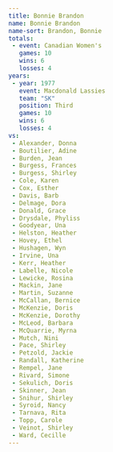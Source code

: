 ```yaml
---
title: Bonnie Brandon
name: Bonnie Brandon
name-sort: Brandon, Bonnie
totals:
 - event: Canadian Women's
   games: 10
   wins: 6
   losses: 4
years:
 - year: 1977
   event: Macdonald Lassies
   team: "SK"
   position: Third
   games: 10
   wins: 6
   losses: 4
vs:
 - Alexander, Donna
 - Boutilier, Adine
 - Burden, Jean
 - Burgess, Frances
 - Burgess, Shirley
 - Cole, Karen
 - Cox, Esther
 - Davis, Barb
 - Delmage, Dora
 - Donald, Grace
 - Drysdale, Phyliss
 - Goodyear, Una
 - Helston, Heather
 - Hovey, Ethel
 - Hushagen, Wyn
 - Irvine, Una
 - Kerr, Heather
 - Labelle, Nicole
 - Lewicke, Rosina
 - Mackin, Jane
 - Martin, Suzanne
 - McCallan, Bernice
 - McKenzie, Doris
 - McKenzie, Dorothy
 - McLeod, Barbara
 - McQuarrie, Myrna
 - Mutch, Nini
 - Pace, Shirley
 - Petzold, Jackie
 - Randall, Katherine
 - Rempel, Jane
 - Rivard, Simone
 - Sekulich, Doris
 - Skinner, Jean
 - Snihur, Shirley
 - Syroid, Nancy
 - Tarnava, Rita
 - Topp, Carole
 - Veinot, Shirley
 - Ward, Cecille
---
```

